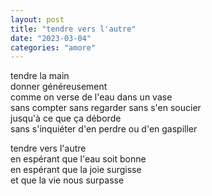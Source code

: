 ```yaml
---
layout: post
title: "tendre vers l'autre"
date: "2023-03-04"
categories: "amore"
---
```


tendre la main  
donner généreusement  
comme on verse de l'eau dans un vase  
sans compter sans regarder sans s'en soucier  
jusqu'à ce que ça déborde  
sans s'inquiéter d'en perdre ou d'en gaspiller  

tendre vers l'autre  
en espérant que l'eau soit bonne  
en espérant que la joie surgisse  
et que la vie nous surpasse  
